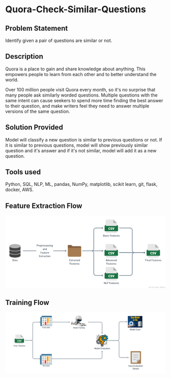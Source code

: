 
# Quora-Check-Similar-Questions

## Problem Statement  

Identify given a pair of questions are similar or not.

## Description

Quora is a place to gain and share knowledge about anything. This empowers people to learn from each other and to better understand the world.

Over 100 million people visit Quora every month, so it's no surprise that many people ask similarly worded questions. Multiple questions with the same intent can cause seekers to spend more time finding the best answer to their question, and make writers feel they need to answer multiple versions of the same question.

## Solution Provided

Model will classify a new question is similar to previous questions or not. If it is similar to previous questions, model will show previously similar question and it's answer and if it's not similar, model will add it as a new question.

## Tools used

Python, SQL, NLP, ML, pandas, NumPy, matplotlib, scikit learn, git, flask, docker, AWS.

## Feature Extraction Flow

![1](flowcharts/feature%20extraction.png)

## Training Flow

![2](flowcharts/model%20training.png)

